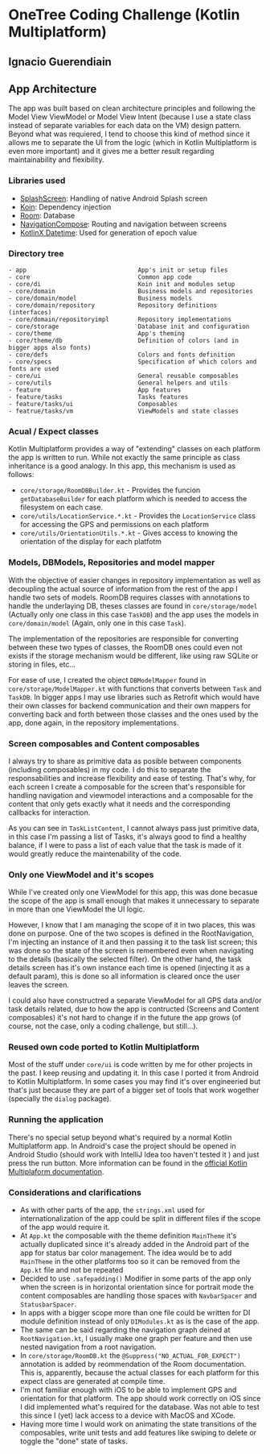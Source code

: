 # OneTree Coding Challenge (Kotlin Multiplatform)

## Ignacio Guerendiain



## App Architecture
The app was built based on clean architecture principles and following the Model View ViewModel or  Model View Intent (because I use a state class instead of separate variables for each data on the VM) design pattern. Beyond what was requiered, I tend to choose this kind of method since it allows me to separate the UI from the logic (which in Kotlin Multiplatform is even more important) and it gives me a better result regarding maintainability and flexibility.

### Libraries used
- [SplashScreen](https://developer.android.com/develop/ui/views/launch/splash-screen): Handling of native Android Splash screen
- [Koin](https://insert-koin.io/): Dependency injection
- [Room](https://developer.android.com/kotlin/multiplatform/room): Database
- [NavigationCompose](https://developer.android.com/develop/ui/compose/navigation): Routing and navigation between screens
- [KotlinX Datetime](https://github.com/Kotlin/kotlinx-datetime): Used for generation of epoch value

### Directory tree

```
- app                               App's init or setup files 
- core                              Common app code
- core/di                           Koin init and modules setup
- core/domain                       Business models and repositories
- core/domain/model                 Business models
- core/domain/repository            Repository definitions (interfaces)
- core/domain/repositoryimpl        Repository implementations
- core/storage                      Database init and configuration
- core/theme                        App's theming
- core/theme/db                     Definition of colors (and in bigger apps also fonts)
- core/defs                         Colors and fonts definition
- core/specs                        Specification of which colors and fonts are used
- core/ui                           General reusable composables
- core/utils                        General helpers and utils
- feature                           App features
- feature/tasks                     Tasks features
- feature/tasks/ui                  Composables
- featrue/tasks/vm                  ViewModels and state classes
```

### Acual / Expect classes
Kotlin Multiplatform provides a way of "extending" classes on each platform the app is written to run. While not exactly the same principle as class inheritance is a good analogy. In this app, this mechanism is used as follows:

- `core/storage/RoomDBBuilder.kt` - Provides the funcion `getDatabaseBuilder` for each platform which is needed to access the filesystem on each case.
- `core/utils/LocationService.*.kt` - Provides the `LocationService` class for accessing the GPS and permissions on each platform
- `core/utils/OrientationUtils.*.kt` - Gives access to knowing the orientation of the display for each platfotm

### Models, DBModels, Repositories and model mapper
With the objective of easier changes in repository implementation as well as decoupling the actual source of information from the rest of the app I handle two sets of models. RoomDB requires classes with annotations to handle the underlaying DB, theses classes are found in `core/storage/model` (Actually only one class in this case `TaskDB`) and the app uses the models in `core/domain/model` (Again, only one in this case `Task`).

The implementation of the repositories are responsible for converting between these two types of classes, the RoomDB ones could even not exists if the storage mechanism would be different, like using raw SQLite or storing in files, etc...

For ease of use, I created the object `DBModelMapper` found in `core/storage/ModelMapper.kt` with functions that converts between `Task` and `TaskDB`. In bigger apps I may use libraries such as Retrofit which would have their own classes for backend communication and their own mappers for converting back and forth between those classes and the ones used by the app, done again, in the repository implementations.

### Screen composables and Content composables
I always try to share as primitive data as posible between components (including composables) in my code. I do this to separate the responsabilities and increase flexibility and ease of testing. That's why, for each screen I create a composable for the screen that's responsible for handling navigation and viewmodel interactions and a composable for the content that only gets exactly what it needs and the corresponding callbacks for interaction.

As you can see in `TaskListContent`, I cannot always pass just primitive data, in this case I'm passing a list of Tasks, it's always good to find a healthy balance, if I were to pass a list of each value that the task is made of it would greatly reduce the maintenability of the code.

### Only one ViewModel and it's scopes
While I've created only one ViewModel for this app, this was done becasue the scope of the app is small enough that makes it unnecessary to separate in more than one ViewModel the UI logic.

However, I know that I am managing the scope of it in two places, this was done on purpose. One of the two scopes is defined in the RootNavigation, I'm injecting an instance of it and then passing it to the task list screen; this was done so the state of the screen is remembered even when navigating to the details (basically the selected filter). On the other hand, the task details screen has it's own instance each time is opened (injecting it as a default param), this is done so all information is cleared once the user leaves the screen.

I could also have constructred a separate ViewModel for all GPS data and/or task details related, due to how the app is contructed (Screens and Content composables) it's not hard to change if in the future the app grows (of course, not the case, only a coding challenge, but still...).

### Reused own code ported to Kotlin Multiplatform
Most of the stuff under `core/ui` is code written by me for other projects in the past. I keep reusing and updating it. In this case I ported it from Android to Kotlin Multiplatform. In some cases you may find it's over engineeried but that's just because they are part of a bigger set of tools that work wogether (specially the `dialog` package).

### Running the application
There's no special setup beyond what's required by a normal Kotlin Multiplatform app. In Android's case the project should be opened in Android Studio (should work with IntelliJ Idea too haven't tested it ) and just press the run button. More information can be found in the [official Kotlin Multiplaform documentation](https://www.jetbrains.com/help/kotlin-multiplatform-dev/compose-multiplatform-create-first-app.html#run-your-application).

### Considerations and clarifications
- As with other parts of the app, the `strings.xml` used for internationalization of the app could be split in different files if the scope of the app would require it.
- At `App.kt` the composable with the theme definition `MainTheme` it's actually duplicated since it's already added in the Android part of the app for status bar color management. The idea would be to add `MainTheme` in the other platforms too so it can be removed from the `App.kt` file and not be repeated
- Decided to use `.safepadding()` Modifier in some parts of the app only when the screen is in horizontal orientation since for portrait mode the content composables are handling those spaces with `NavbarSpacer` and `StatusbarSpacer`.
- In apps with a bigger scope more than one file could be written for DI module definition instead of only `DIModules.kt` as is the case of the app.
- The same can be said regarding the navigation graph deined at `RootNavigation.kt`, I usually make one graph per feature and then use nested navigation from a root navigation.
- In `core/storage/RoomDB.kt` the `@Suppress("NO_ACTUAL_FOR_EXPECT")` annotation is added by reommendation of the Room documentation. This is, apparently, because the actual classes for each platform for this expect class are generated at compile time.
- I'm not familiar enough with iOS to be able to implement GPS and orientation for that platform. The app should work correctly on iOS since I did implemented what's required for the database. Was not able to test this since I (yet) lack access to a device with MacOS and XCode.
- Having more time I would work on animating the state transitions of the composables, write unit tests and add features like swiping to delete or toggle the "done" state of tasks.
